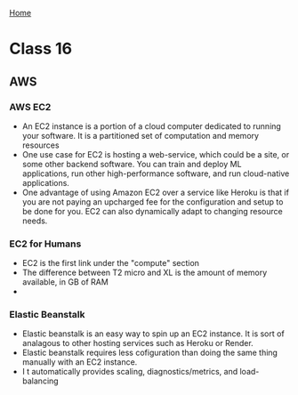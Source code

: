 [Home](../README.md)

# Class 16

## AWS

### AWS EC2

- An EC2 instance is a portion of a cloud computer dedicated to running your software. It is a partitioned set of computation and memory resources
- One use case for EC2 is hosting a web-service, which could be a site, or some other backend software. You can train and deploy ML applications, run other high-performance software, and run cloud-native applications.
- One advantage of using Amazon EC2 over a service like Heroku is that if you are not paying an upcharged fee for the configuration and setup to be done for you.  EC2 can also dynamically adapt to changing resource needs.

### EC2 for Humans

- EC2 is the first link under the "compute" section
- The difference between T2 micro and XL is the amount of memory available, in GB of RAM
- 

### Elastic Beanstalk

- Elastic beanstalk is an easy way to spin up an EC2 instance. It is sort of analagous to other hosting services such as Heroku or Render.
- Elastic beanstalk requires less cofiguration than doing the same thing manually with an EC2 instance.
- I t automatically provides scaling, diagnostics/metrics, and load-balancing
